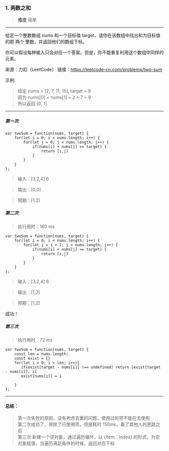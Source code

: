 ### 1. 两数之和
>**难度** 简单
----

给定一个整数数组 nums 和一个目标值 target，请你在该数组中找出和为目标值的那 两个 整数，并返回他们的数组下标。

你可以假设每种输入只会对应一个答案。但是，你不能重复利用这个数组中同样的元素。

来源：力扣（LeetCode）
链接：https://leetcode-cn.com/problems/two-sum

示例:
> 给定 nums = [2, 7, 11, 15], target = 9  
> 因为 nums[0] + nums[1] = 2 + 7 = 9  
> 所以返回 [0, 1]
----

##### 第一次

```
var twoSum = function(nums, target) {
    for(let i = 0; i < nums.length; i++) {
		for(let j = 0; j < nums.length; j++) {
            if(nums[i] + nums[j] == target) {
                return [i,j]
            }
        }
	}
};
```
> 输入：[3,2,4]  6  

> 输出：[0,0]  

> 预期：[1,2]

##### 第二次
> 执行用时：160 ms

```
var twoSum = function(nums, target) {
    for(let i = 0; i < nums.length; i++) {
		for(let j = i + 1; j < nums.length; j++) {
            if(nums[i] + nums[j] == target) {
                return [i,j]
            }
        }
	}
};
```
> 输入：[3,2,4]  6  

> 输出：[1,2]  

> 预期：[1,2]

成功！

##### 第三次    
> 执行用时：72 ms
```
var twoSum = function(nums, target) {   
    const len = nums.length;
    const exist = {}
    for(let i = 0; i < len; i++){
       if(exist[target - nums[i]] !== undefined) return [exist[target - nums[i]], i]
       exist[nums[i]] = i
	   
    }
};
```

----

#### 总结：
> 第一次失败的原因，没有考虑去重的问题，使用过的项不能在去使用  
> 第二次成功了，筛除了已使用项，但是耗时 150ms，看了其他人的思路之后  
> 第三次 新建一个空对象，通过遍历循环，以 {item：index} 的形式，为空对象赋值，当遍历满足条件的时候，返回对应下标